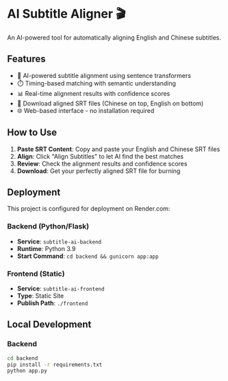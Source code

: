 # AI Subtitle Aligner 🎬

An AI-powered tool for automatically aligning English and Chinese subtitles.

## Features

- 🤖 AI-powered subtitle alignment using sentence transformers
- ⏱️ Timing-based matching with semantic understanding
- 📊 Real-time alignment results with confidence scores
- 💾 Download aligned SRT files (Chinese on top, English on bottom)
- 🌐 Web-based interface - no installation required

## How to Use

1. **Paste SRT Content**: Copy and paste your English and Chinese SRT files
2. **Align**: Click "Align Subtitles" to let AI find the best matches
3. **Review**: Check the alignment results and confidence scores
4. **Download**: Get your perfectly aligned SRT file for burning

## Deployment

This project is configured for deployment on Render.com:

### Backend (Python/Flask)
- **Service**: `subtitle-ai-backend`
- **Runtime**: Python 3.9
- **Start Command**: `cd backend && gunicorn app:app`

### Frontend (Static)
- **Service**: `subtitle-ai-frontend` 
- **Type**: Static Site
- **Publish Path**: `./frontend`

## Local Development

### Backend
```bash
cd backend
pip install -r requirements.txt
python app.py
